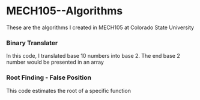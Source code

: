 # MECH105--Algorithms
These are the algorithms I created in MECH105  at Colorado State University 

### Binary Translater
In this code, I translated base 10 numbers into base 2. The end base 2 number would be presented in an array

### Root Finding - False Position 
This code estimates the root of a specific function
